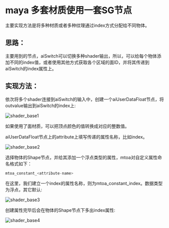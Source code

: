# maya 多套材质使用一套SG节点
主要实现方法是将多种材质或者多种纹理通过index方式分配给不同物体。
## 思路：
主要用到的节点，aiSwitch可以切换多种shader输出，所以，可以给每个物体添加不同的index值，或者使用其他方式获取各个区域的面ID，并将其传递到aiSwitch的index属性上。

## 实现方法：
依次将多个shader连接到aiSwitch的输入中，创建一个aiUserDataFloat节点，将outvalue输出到aiSwitch的index上:

![shader_base1](http://artiststd.xyz/img/shader_base1.png)

如果使用了面材质，可以把顶点颜色的值转换成对应的整数值。

aiUserDataFloat节点上的attribute上填写传递的属性名称，比如index。

![shader_base2](http://artiststd.xyz/img/shader_base2.png)

选择物体的Shape节点，并给其添加一个浮点类型的属性，mtoa对自定义属性命名格式如下：

```python
mtoa_constant_<attribute-name>
```

在这里，我们建立一个index的属性名称，则为mtoa_constant_index。数据类型为浮点，其它默认:

![shader_base3](http://artiststd.xyz/img/shader_base3.png)

创建属性完毕后会在物体的Shape节点下多出index属性:

![shader_base4](http://artiststd.xyz/img/shader_base4.png)